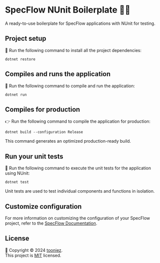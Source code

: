 # SpecFlow NUnit Boilerplate 🚀🔬

A ready-to-use boilerplate for SpecFlow applications with NUnit for testing.

## Project setup

🔧 Run the following command to install all the project dependencies:

```shell
dotnet restore
```

## Compiles and runs the application

🚀 Run the following command to compile and run the application:

```shell
dotnet run
```

## Compiles for production

👉 Run the following command to compile the application for production:

```shell
dotnet build --configuration Release
```

This command generates an optimized production-ready build.

## Run your unit tests

🔬 Run the following command to execute the unit tests for the application using NUnit:

```shell
dotnet test
```

Unit tests are used to test individual components and functions in isolation.

## Customize configuration

For more information on customizing the configuration of your SpecFlow project, refer to the [SpecFlow Documentation](https://docs.specflow.org/en/latest/).

##  License

📝 Copyright © 2024 [tooniez](https://github.com/tooniez). <br />
This project is [MIT](https://github.com/tooniez/specflow-nunit-template/blob/main/LICENSE) licensed.